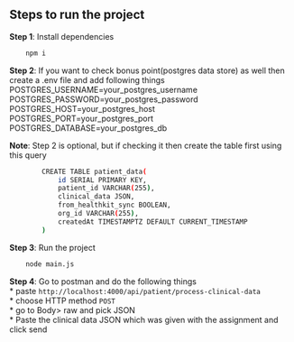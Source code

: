 ## Steps to run the project

**Step 1**: Install dependencies
```sh
    npm i
```
**Step 2**: If you want to check bonus point(postgres data store) as well then create a .env file and add following things <br>
    POSTGRES_USERNAME=your_postgres_username<br>
    POSTGRES_PASSWORD=your_postgres_password<br>
    POSTGRES_HOST=your_postgres_host<br>
    POSTGRES_PORT=your_postgres_port<br>
    POSTGRES_DATABASE=your_postgres_db

__Note__: Step 2 is optional, but if checking it then create the table first using this query
```sh
        CREATE TABLE patient_data(
            id SERIAL PRIMARY KEY, 
            patient_id VARCHAR(255), 
            clinical_data JSON,
            from_healthkit_sync BOOLEAN, 
            org_id VARCHAR(255),
            createdAt TIMESTAMPTZ DEFAULT CURRENT_TIMESTAMP
        )
```
**Step 3**: Run the project
```sh
    node main.js 
```

**Step 4**: Go to postman and do the following things<br>
    * paste `http://localhost:4000/api/patient/process-clinical-data`<br>
    * choose HTTP method `POST`<br>
    * go to Body> raw and pick JSON<br>
    * Paste the clinical data JSON which was given with the assignment and click send
